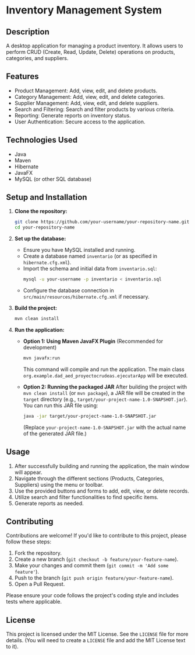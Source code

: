 # Inventory Management System

## Description
A desktop application for managing a product inventory. It allows users to perform CRUD (Create, Read, Update, Delete) operations on products, categories, and suppliers.

## Features
- Product Management: Add, view, edit, and delete products.
- Category Management: Add, view, edit, and delete categories.
- Supplier Management: Add, view, edit, and delete suppliers.
- Search and Filtering: Search and filter products by various criteria.
- Reporting: Generate reports on inventory status.
- User Authentication: Secure access to the application.

## Technologies Used
- Java
- Maven
- Hibernate
- JavaFX
- MySQL (or other SQL database)

## Setup and Installation

1.  **Clone the repository:**
    ```bash
    git clone https://github.com/your-username/your-repository-name.git
    cd your-repository-name
    ```
2.  **Set up the database:**
    - Ensure you have MySQL installed and running.
    - Create a database named `inventario` (or as specified in `hibernate.cfg.xml`).
    - Import the schema and initial data from `inventario.sql`:
      ```bash
      mysql -u your-username -p inventario < inventario.sql
      ```
    - Configure the database connection in `src/main/resources/hibernate.cfg.xml` if necessary.

3.  **Build the project:**
    ```bash
    mvn clean install
    ```

4.  **Run the application:**
    - **Option 1: Using Maven JavaFX Plugin** (Recommended for development)
      ```bash
      mvn javafx:run
      ```
      This command will compile and run the application. The main class `org.example.dad_aed_proyectocrudeas.ejecutarApp` will be executed.

    - **Option 2: Running the packaged JAR**
      After building the project with `mvn clean install` (or `mvn package`), a JAR file will be created in the `target` directory (e.g., `target/your-project-name-1.0-SNAPSHOT.jar`).
      You can run this JAR file using:
      ```bash
      java -jar target/your-project-name-1.0-SNAPSHOT.jar 
      ```
      (Replace `your-project-name-1.0-SNAPSHOT.jar` with the actual name of the generated JAR file.)

## Usage
1. After successfully building and running the application, the main window will appear.
2. Navigate through the different sections (Products, Categories, Suppliers) using the menu or toolbar.
3. Use the provided buttons and forms to add, edit, view, or delete records.
4. Utilize search and filter functionalities to find specific items.
5. Generate reports as needed.

## Contributing
Contributions are welcome! If you'd like to contribute to this project, please follow these steps:
1. Fork the repository.
2. Create a new branch (`git checkout -b feature/your-feature-name`).
3. Make your changes and commit them (`git commit -m 'Add some feature'`).
4. Push to the branch (`git push origin feature/your-feature-name`).
5. Open a Pull Request.

Please ensure your code follows the project's coding style and includes tests where applicable.

## License
This project is licensed under the MIT License. See the `LICENSE` file for more details. (You will need to create a `LICENSE` file and add the MIT License text to it).
